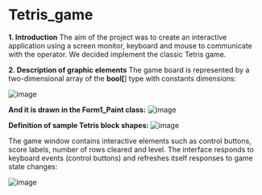 # Tetris_game

**1. Introduction**
The aim of the project was to create an interactive application using a screen monitor, keyboard and mouse to communicate with the operator. We decided
implement the classic Tetris game.


**2. Description of graphic elements**
The game board is represented by a two-dimensional array of the **bool[**] type with constants
dimensions:

![image](https://github.com/Gawendz/Tetris_game/assets/105167719/013e0b51-0fdc-4d6c-ac57-5953466e45f7)

**And it is drawn in the Form1_Paint class:**
![image](https://github.com/Gawendz/Tetris_game/assets/105167719/d74bfa32-9929-4b3d-ab65-b7ec01574771)

**Definition of sample Tetris block shapes:**
![image](https://github.com/Gawendz/Tetris_game/assets/105167719/05383d70-8438-4cf9-aa13-3b36f4e47d94)

The game window contains interactive elements such as control buttons, score labels, number of rows cleared and level.
The interface responds to keyboard events (control buttons) and refreshes itself
responses to game state changes:

![image](https://github.com/Gawendz/Tetris_game/assets/105167719/8ffe693e-8611-415f-83cb-eeb3339dbe1c)





